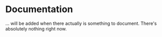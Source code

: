 # Documentation

... will be added when there actually is something to document. There's absolutely nothing right now.
